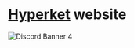 # [Hyperket](https://hyperket.com) website
![Discord Banner 4](https://discordapp.com/api/guilds/762175036769435668/widget.png?style=banner4)

